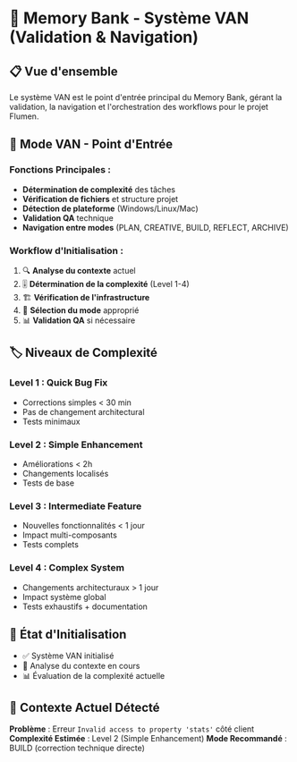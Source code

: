 # 🌊 Memory Bank - Système VAN (Validation & Navigation)

## 📋 Vue d'ensemble
Le système VAN est le point d'entrée principal du Memory Bank, gérant la validation, la navigation et l'orchestration des workflows pour le projet Flumen.

## 🎯 Mode VAN - Point d'Entrée

### **Fonctions Principales :**
- **Détermination de complexité** des tâches
- **Vérification de fichiers** et structure projet
- **Détection de plateforme** (Windows/Linux/Mac)
- **Validation QA** technique
- **Navigation entre modes** (PLAN, CREATIVE, BUILD, REFLECT, ARCHIVE)

### **Workflow d'Initialisation :**
1. 🔍 **Analyse du contexte** actuel
2. 🎚️ **Détermination de la complexité** (Level 1-4)
3. 🏗️ **Vérification de l'infrastructure** 
4. 🎯 **Sélection du mode** approprié
5. 📊 **Validation QA** si nécessaire

## 🏷️ Niveaux de Complexité

### **Level 1 : Quick Bug Fix**
- Corrections simples < 30 min
- Pas de changement architectural
- Tests minimaux

### **Level 2 : Simple Enhancement** 
- Améliorations < 2h
- Changements localisés
- Tests de base

### **Level 3 : Intermediate Feature**
- Nouvelles fonctionnalités < 1 jour
- Impact multi-composants
- Tests complets

### **Level 4 : Complex System**
- Changements architecturaux > 1 jour
- Impact système global
- Tests exhaustifs + documentation

## 🚀 État d'Initialisation
- ✅ Système VAN initialisé
- 🔄 Analyse du contexte en cours
- 📊 Évaluation de la complexité actuelle

## 🎯 Contexte Actuel Détecté
**Problème** : Erreur `Invalid access to property 'stats'` côté client
**Complexité Estimée** : Level 2 (Simple Enhancement)
**Mode Recommandé** : BUILD (correction technique directe) 